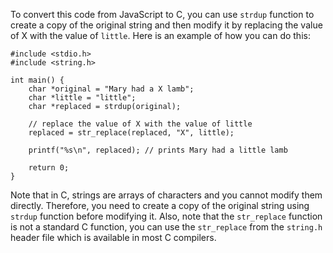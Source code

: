 To convert this code from JavaScript to C, you can use `strdup` function to create a copy of the original string and then modify it by replacing the value of X with the value of `little`. Here is an example of how you can do this:
```
#include <stdio.h>
#include <string.h>

int main() {
    char *original = "Mary had a X lamb";
    char *little = "little";
    char *replaced = strdup(original);
    
    // replace the value of X with the value of little
    replaced = str_replace(replaced, "X", little);
    
    printf("%s\n", replaced); // prints Mary had a little lamb
    
    return 0;
}
```
Note that in C, strings are arrays of characters and you cannot modify them directly. Therefore, you need to create a copy of the original string using `strdup` function before modifying it. Also, note that the `str_replace` function is not a standard C function, you can use the `str_replace` from the `string.h` header file which is available in most C compilers.
